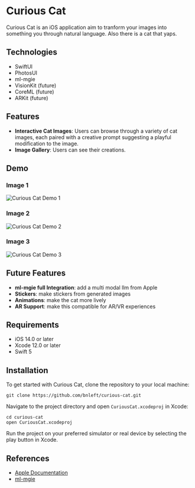 # Curious Cat

Curious Cat is an iOS application aim to tranform your images into something you through natural language. Also there is a cat that yaps.

## Technologies

- SwiftUI
- PhotosUI
- ml-mgie
- VisionKit (future)
- CoreML (future)
- ARKit (future)

## Features

- **Interactive Cat Images**: Users can browse through a variety of cat images, each paired with a creative prompt suggesting a playful modification to the image.
- **Image Gallery**: Users can see their creations.

## Demo

### Image 1

![Curious Cat Demo 1](Demo/demo-1.png)

### Image 2

![Curious Cat Demo 2](Demo/demo-2.png)

### Image 3

![Curious Cat Demo 3](Demo/demo-3.png)

## Future Features

- **ml-mgie full Integration**: add a multi modal llm from Apple
- **Stickers**: make stickers from generated images
- **Animations**: make the cat more lively
- **AR Support**: make this compatible for AR/VR experiences

## Requirements

- iOS 14.0 or later
- Xcode 12.0 or later
- Swift 5

## Installation

To get started with Curious Cat, clone the repository to your local machine:

```
git clone https://github.com/bnleft/curious-cat.git
```

Navigate to the project directory and open `CuriousCat.xcodeproj` in Xcode:

```
cd curious-cat
open CuriousCat.xcodeproj
```

Run the project on your preferred simulator or real device by selecting the play button in Xcode.

## References

- [Apple Documentation](https://developer.apple.com/documentation/)
- [ml-mgie](https://ml-mgie.com)
